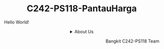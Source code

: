 <h1 align="center"> C242-PS118-PantauHarga </h1>

Hello World!

<details>
   <summary align="center">About Us</summary>

## Our Team
Teks

### Machine Learning Team
| Bangkit ID | Name | University | Social Media |
|:----------:|:----:|:----------:|--------------|
|M014B4KY4214|Steven Gerald Parsaoran Berutu|Universitas Udayana|[LinkedIn](https://www.linkedin.com/in/steven-gerald-parsaoran-berutu-800486219/) |
|M002B4KX2062|Jessica Hutagalung|Institut Teknologi Bandung|[LinkedIn](https://www.linkedin.com/in/jessica-hutagalung-/) |
|M010B4KX2405|Maria Angelika Tiurlan Sari|Universitas Indonesia|[LinkedIn](https://www.linkedin.com/in/maria-angelika-tiurlan-sari-5454402a9/) |

### Cloud Computing Team
| Bangkit ID | Name | University | Social Media |
|:----------:|:----:|:----------:|--------------|
|C306B4KY0965|Daffa Febrian Saputra|President University|[LinkedIn](https://www.linkedin.com/in/daffafebrians/) |
|C284B4KX3728|Refila Dyah Ghizanda Wardoyo|Universitas Negeri Surabaya|[LinkedIn](https://www.linkedin.com/in/refilaghizanda/) |

### Mobile Development Team
| Bangkit ID | Name | University | Social Media |
|:----------:|:----:|:----------:|--------------|
|A704B4KY0820|Bayu Firmansyah|Universitas Siber Asia|[LinkedIn](https://www.linkedin.com/in/bayufirmansyah/) |
|A272B4KX0155|Afifah Khairunnisa Nugroho|Universitas Muslim Indonesia|[LinkedIn](https://www.linkedin.com/in/afifah-khairunnisa-nugroho/) |


## Repository

### Machine Learning 
[ML - Repository]()

### Cloud Computing
[CC - Repository]()

### Mobile Development
[MD - Repository](https://github.com/Bangkit-Capstone-Product-C242-PS118/Mobile-Dev)


## Techstack

### Machine Learning 

### Cloud Computing

### Mobile Development

</details>

<p align="right"> Bangkit C242-PS118 Team </p>